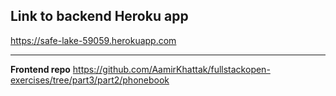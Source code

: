 ## Link to backend Heroku app
https://safe-lake-59059.herokuapp.com


-------------------

**Frontend repo** 
https://github.com/AamirKhattak/fullstackopen-exercises/tree/part3/part2/phonebook
